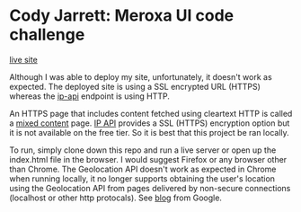 # Cody Jarrett: Meroxa UI code challenge

[live site](https://ip-address-tracker-arqt.onrender.com/)

Although I was able to deploy my site, unfortunately, it doesn't work as expected. The deployed site is using a SSL encrypted URL (HTTPS) whereas the [ip-api](https://ip-api.com/) endpoint is using HTTP. 

An HTTPS page that includes content fetched using cleartext HTTP is called a [mixed content](https://developer.mozilla.org/en-US/docs/Web/Security/Mixed_content?utm_source=mozilla&utm_medium=firefox-console-errors&utm_campaign=default) page. [IP API](https://ip-api.com/) provides a SSL (HTTPS) encryption option but it is not available on the free tier. So it is best that this project be ran locally. 

To run, simply clone down this repo and run a live server or open up the index.html file in the browser. I would suggest Firefox or any browser other than Chrome. The Geolocation API doesn't work as expected in Chrome when running locally, it no longer supports obtaining the user's location using the Geolocation API from pages delivered by non-secure connections (localhost or other http protocals). See [blog](https://developer.chrome.com/blog/geolocation-on-secure-contexts-only) from Google. 


